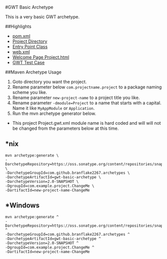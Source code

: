 #GWT Basic Archetype

This is a very basic GWT archetype. 

##Highlights
* [pom.xml](https://github.com/branflake2267/Archetypes/blob/master/archetypes/gwt-basic/pom.xml)
* [Project Directory](https://github.com/branflake2267/Archetypes/tree/master/archetypes/gwt-basic/src/main/java/org/gonevertical/project)
* [Entry Point Class](https://github.com/branflake2267/Archetypes/blob/master/archetypes/gwt-basic/src/main/java/org/gonevertical/project/client/ProjectEntryPoint.java)
* [web.xml](https://github.com/branflake2267/Archetypes/blob/master/archetypes/gwt-basic/src/main/webapp/WEB-INF/web.xml)
* [Welcome Page Project.html](https://github.com/branflake2267/Archetypes/blob/master/archetypes/gwt-basic/src/main/webapp/Project.html)
* [GWT Test Case](https://github.com/branflake2267/Archetypes/tree/master/archetypes/gwt-basic/src/test/java/org/gonevertical/project/client)

##Maven Archetype Usage

1. Goto directory you want the project.
2. Rename parameter below `com.projectname.project` to a package naming scheme you like.
3. Rename parameter `new-project-name` to a project title you like.
4. Rename parameter `-dmodule=Project` to a name that starts with a capital. Name it like `MyAppModule` or `Application`.
5. Run the mvn archetype generator below.

* This project Project.gwt.xml module name is hard coded and will will not be changed from the parameters below at this time.

## *nix
```
mvn archetype:generate \
-DarchetypeRepository=https://oss.sonatype.org/content/repositories/snapshots \
-DarchetypeGroupId=com.github.branflake2267.archetypes \
-DarchetypeArtifactId=gwt-basic-archetype \
-DarchetypeVersion=2.0-SNAPSHOT \
-DgroupId=com.example.project.ChangeMe \
-DartifactId=new-project-name-ChangeMe
```

## *Windows
```
mvn archetype:generate ^
-DarchetypeRepository=https://oss.sonatype.org/content/repositories/snapshots ^
-DarchetypeGroupId=com.github.branflake2267.archetypes ^
-DarchetypeArtifactId=gwt-basic-archetype ^
-DarchetypeVersion=2.0-SNAPSHOT ^
-DgroupId=com.example.project.ChangeMe ^
-DartifactId=new-project-name-ChangeMe
```
